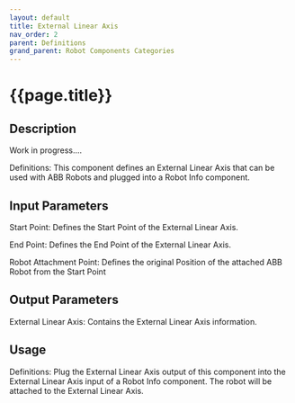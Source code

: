 ```yaml
---
layout: default
title: External Linear Axis
nav_order: 2
parent: Definitions
grand_parent: Robot Components Categories
---
```


# **{{page.title}}**

## **Description**

Work in progress....

Definitions: This component defines an External Linear Axis that can be used with ABB Robots and plugged into a Robot Info component.

## **Input Parameters**

Start Point: Defines the Start Point of the External Linear Axis.

End Point: Defines the End Point of the External Linear Axis.

Robot Attachment Point: Defines the original Position of the attached ABB Robot from the Start Point

## **Output Parameters**

External Linear Axis: Contains the External Linear Axis information.

## **Usage**

Definitions: Plug the External Linear Axis output of this component into the External Linear Axis input of a Robot Info component. The robot will be attached to the External Linear Axis.

